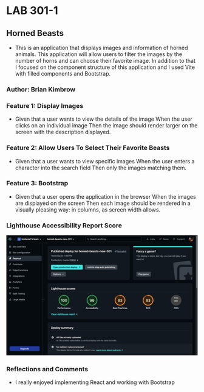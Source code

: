 # LAB 301-1

## Horned Beasts

* This is an application that displays images and information of horned animals. This application will allow users to filter the images by the number of horns and can choose their favorite image. In addition to that I focused on the component structure of this  application and I used Vite with filled components and Bootstrap.


### Author: Brian Kimbrow


### Feature 1: Display Images

* Given that a user wants to view the details of the image
When the user clicks on an individual image
Then the image should render larger on the screen with the description displayed.

### Feature 2: Allow Users To Select Their Favorite Beasts

* Given that a user wants to view specific images
When the user enters a character into the search field
Then only the images matching them.

### Feature 3: Bootstrap

* Given that a user opens the application in the browser
When the images are displayed on the screen
Then each image should be rendered in a visually pleasing way: in columns, as screen width allows.

### Lighthouse Accessibility Report Score

![Light House](<Screen Shot 2023-07-18 at 12.01.40 AM.png>)

### Reflections and Comments

* I really enjoyed implementing React and working with Bootstrap
